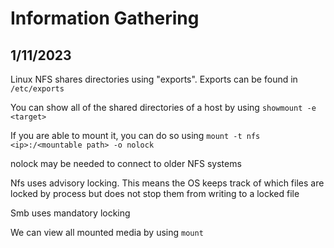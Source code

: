 # Information Gathering
## 1/11/2023

Linux NFS shares directories using "exports". Exports can be found in `/etc/exports`

You can show all of the shared directories of a host by using `showmount -e <target>`

If you are able to mount it, you can do so using `mount -t nfs <ip>:/<mountable path> -o nolock`

nolock may be needed to connect to older NFS systems

Nfs uses advisory locking. This means the OS keeps track of which files are locked by process but does not stop them from writing to a locked file

Smb uses mandatory locking

We can view all mounted media by using `mount`

